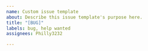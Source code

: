 ```yaml
---
name: Custom issue template
about: Describe this issue template's purpose here.
title: "[BUG]"
labels: bug, help wanted
assignees: Philly3232

---
```



